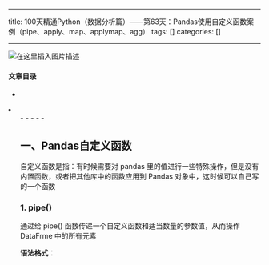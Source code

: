 
--- 
title:  100天精通Python（数据分析篇）——第63天：Pandas使用自定义函数案例（pipe、apply、map、applymap、agg） 
tags: []
categories: [] 

---
<img src="https://img-blog.csdnimg.cn/9633f3bb7c3643d0a6989e51c0470ac6.gif#pic_center" alt="在这里插入图片描述">



#### 文章目录

  - 
  <li>
   <ul>
    - 
    - 
    - 
    - 
    - 
   


## 一、Pandas自定义函数

>  
 自定义函数是指：有时候需要对 pandas 里的值进行一些特殊操作，但是没有内置函数，或者把其他库中的函数应用到 Pandas 对象中，这时候可以自己写的一个函数 


### 1. pipe()

>  
 通过给 pipe() 函数传递一个自定义函数和适当数量的参数值，从而操作 DataFrme 中的所有元素 


**语法格式**：
